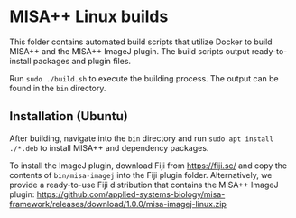 # MISA++ Linux builds

This folder contains automated build scripts that utilize Docker to build MISA++ and the MISA++ ImageJ plugin.
The build scripts output ready-to-install packages and plugin files.

Run `sudo ./build.sh` to execute the building process. The output can be found in the `bin` directory.

## Installation (Ubuntu)

After building, navigate into the `bin` directory and run `sudo apt install ./*.deb` to install MISA++
and dependency packages.

To install the ImageJ plugin, download Fiji from https://fiji.sc/ and copy the contents of `bin/misa-imagej` into 
the Fiji plugin folder. Alternatively, we provide a ready-to-use Fiji distribution that contains the MISA++
ImageJ plugin: https://github.com/applied-systems-biology/misa-framework/releases/download/1.0.0/misa-imagej-linux.zip

